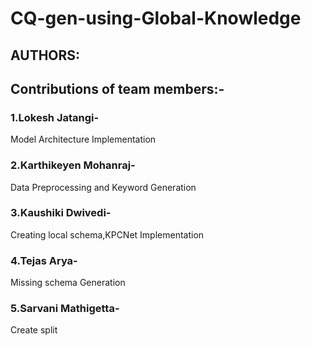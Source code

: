 # CQ-gen-using-Global-Knowledge

## AUTHORS:
## Contributions of team members:-
### 1.Lokesh Jatangi- 
Model Architecture Implementation
### 2.Karthikeyen Mohanraj-
Data Preprocessing and Keyword Generation
### 3.Kaushiki Dwivedi-
Creating local schema,KPCNet Implementation
### 4.Tejas Arya-
Missing schema Generation
### 5.Sarvani Mathigetta- 
Create split 
